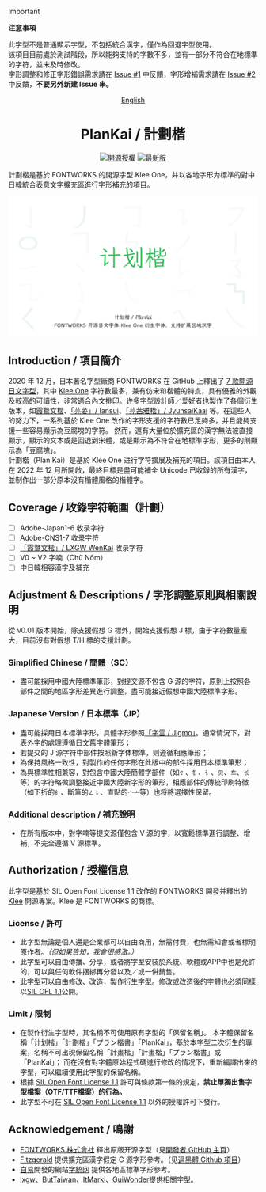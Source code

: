 
> [!IMPORTANT]  
> **注意事項**
> 
> 此字型不是普通顯示字型，不包括統合漢字，僅作為回退字型使用。  
> 該項目目前處於測試階段，所以能夠支持的字數不多，並有一部分不符合在地標準的字符，並未及時修改。  
> 字形調整和修正字形錯誤需求請在 [Issue #1](https://github.com/Des-Magmeta/PlanKai/issues/1) 中反饋，字形增補需求請在 [Issue #2](https://github.com/Des-Magmeta/PlanKai/issues/2) 中反饋，**不要另外新建 Issue 串。**

<div align="center">

[English](README.en.md)

# PlanKai / 計劃楷

[![開源授權](https://img.shields.io/github/license/Des-Magmeta/PlanKai?style=flat-square)](https://github.com/Des-Magmeta/PlanKai) 
 [![最新版](https://img.shields.io/github/release/Des-Magmeta/PlanKai?style=flat-square)](https://github.com/Des-Magmeta/PlanKai/releases/latest)  

</div>

計劃楷是基於 FONTWORKS 的開源字型 Klee One，并以各地字形为標準的對中日韓統合表意文字擴充區進行字形補充的項目。

![](https://raw.githubusercontent.com/Des-Magmeta/PlanKai/main/images/PlanKai-1.jpg)  

## Introduction / 項目簡介

2020 年 12 月，日本著名字型廠商 FONTWORKS 在 GitHub 上釋出了 [7 款開源日文字型](https://github.com/fontworks-fonts)，其中 [Klee One](https://github.com/fontworks-fonts/Klee) 字符數最多，兼有仿宋和楷體的特点，具有優雅的外觀及較高的可讀性，非常適合內文排印。许多字型設計師／爱好者也製作了各個衍生版本，如[霞鶩文楷](https://github.com/lxgw/LxgwWenkai)、[「芫荽」/ Iansui](https://github.com/ButTaiwan/iansui)、[「芫茜雅楷」/ JyunsaiKaai](https://github.com/ItMarki/jyunsaikaai) 等。在這些人的努力下，一系列基於 Klee One 改作的字形支援的字符數已足夠多，并且能夠支援一些容易顯示為豆腐塊的字符。 
然而，還有大量位於擴充區的漢字無法被直接顯示，顯示的文本或是回退到宋體，或是顯示為不符合在地標準字形，更多的則顯示為「豆腐塊」。  
計劃楷（Plan Kai）是基於 Klee One 进行字符擴展及補充的項目。該項目由本人在 2022 年 12 月所開啟，最終目標是盡可能補全 Unicode 已收錄的所有漢字，並制作出一部分原本沒有楷體風格的楷體字。

## Coverage / 收錄字符範圍（計劃）
- [ ] Adobe-Japan1-6 收录字符  
- [ ] Adobe-CNS1-7 收录字符  
- [ ] [「霞鶩文楷」/ LXGW WenKai](https://github.com/lxgw/LxgwWenKai) 收录字符  
- [ ] V0 ~ V2 字喃（Chữ Nôm） 
- [ ] 中日韓相容漢字及補充

## Adjustment & Descriptions / 字形調整原則與相關說明

從 v0.01 版本開始，除支援假想 G 標外，開始支援假想 J 標，由于字符數量龐大，目前沒有對假想 T/H 標的支援計劃。  
### Simplified Chinese / 簡體（SC）
- 盡可能採用中國大陸標準筆形，對提交源不包含 G 源的字符，原則上按照各部件之間的地區字形差異進行調整，盡可能接近假想中國大陸標準字形。
### Japanese Version / 日本標準（JP）
- 盡可能採用日本標準字形，具體字形參照[「字雲 / Jigmo」](https://kamichikoichi.github.io/jigmo/)。通常情況下，對表外字的處理遵循日文舊字體筆形；  
- 若提交的 J 源字符中部件按照新字体標準，则遵循相應筆形；  
- 為保持風格一致性，對製作的任何字形在此版中的部件採用日本標準筆形；  
- 為與標準性相兼容，對包含中國大陸簡體字部件（如`饣`、`钅`、`讠`、`贝`、`车`、`长`等）的字符略微調整接近中國大陸新字形的筆形，相應部件的傳統印刷特徵（如下折的`纟`、斷筆的`㇜㇙`、直點的`宀亠`等）也将將選擇性保留。

### Additional description / 補充說明
* 在所有版本中，對字喃等提交源僅包含 V 源的字，以寬鬆標準進行調整、增補，不完全遵循 V 源標準。 

## Authorization / 授權信息  

此字型是基於 SIL Open Font License 1.1 改作的 FONTWORKS 開發并釋出的 [Klee](https://github.com/fontworks-fonts/Klee) 開源專案。Klee 是 FONTWORKS 的商標。

### License / 許可  

- 此字型無論是個人還是企業都可以自由商用，無需付費，也無需知會或者標明原作者。*（但如果告知，我會很感激。）*  
- 此字型可以自由傳播、分享，或者將字型安裝於系統、軟體或APP中也是允許的，可以與任何軟件捆綁再分發以及／或一併銷售。  
- 此字型可以自由修改、改造，製作衍生字型。修改或改造後的字體也必須同樣以[SIL OFL 1.1](https://scripts.sil.org/OFL)公開。

### Limit / 限制  

- 在製作衍生字型時，其名稱不可使用原有字型的「保留名稱」。 本字體保留名稱「计划楷」「計劃楷」「プラン楷書」「PlanKai」，基於本字型二次衍生的專案，名稱不可出現保留名稱「計畫楷」「計畫楷」「プラン楷書」或「PlanKai」； 而在沒有對字體原始程式碼進行修改的情况下，重新編譯出來的字型，可以繼續使用此字型的保留名稱。
- 根據 [SIL Open Font License 1.1](https://scripts.sil.org/OFL) 許可與條款第一條的規定，**禁止單獨出售字型檔案（OTF/TTF檔案）的行為。**
- 此字型不可在 [SIL Open Font License 1.1](https://scripts.sil.org/OFL) 以外的授權許可下發行。

## Acknowledgement / 鳴謝

- [FONTWORKS 株式會社](http://fontworks.co.jp) 釋出原版开源字型（見[開發者 GitHub 主頁](https://github.com/fontworks-fonts/)）
- [Fitzgerald](https://github.com/Fitzgerald-Porthmouth-Koenigsegg/Plangothic-Project) 提供擴充區漢字假定 G 源字形參考。（见[遍黑體 Github 項目](https://github.com/Fitzgerald-Porthmouth-Koenigsegg/Plangothic-Project)）
- [白易](https://github.com/yi-bai)開發的網站[字統网](https://zi.tools) 提供各地區標準字形參考。
- [lxgw](https://github.com/lxgw)、[ButTaiwan](https://github.com/ButTaiwan)、[ItMarki](https://github.com/ItMarki)、[GuiWonder](https://github.com/GuiWonder/MoonStarsKai)提供相關字型。
